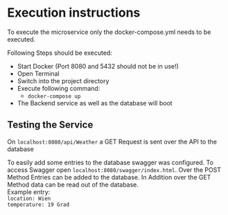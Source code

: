 # Execution instructions
To execute the microservice only the docker-compose.yml needs to be executed.

Following Steps should be executed:
- Start Docker (Port 8080 and 5432 should not be in use!)
- Open Terminal
- Switch into the project directory
- Execute following command:
  - ```docker-compose up```
- The Backend service as well as the database will boot

## Testing the Service
On ```localhost:8080/api/Weather``` a GET Request is sent over the API to the database

To easily add some entries to the database swagger was configured.
To access Swagger open ```localhost:8080/swagger/index.html```. Over the POST Method Entries can be added to the database. 
In Addition over the GET Method data can be read out of the database.
</br>
Example entry:
</br>
```location: Wien```
</br>
```temperature: 19 Grad```
